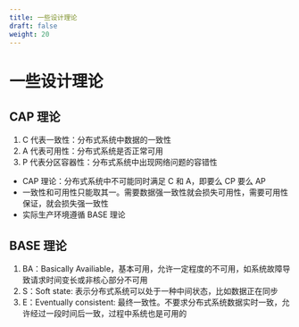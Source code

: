 ```yaml
---
title: 一些设计理论
draft: false
weight: 20
---
```


# 一些设计理论

## CAP 理论

1. C 代表一致性：分布式系统中数据的一致性
2. A 代表可用性：分布式系统是否正常可用
3. P 代表分区容器性：分布式系统中出现网络问题的容错性

- CAP 理论：分布式系统中不可能同时满足 C 和 A，即要么 CP 要么 AP
- 一致性和可用性只能取其一。需要数据强一致性就会损失可用性，需要可用性保证，就会损失强一致性
- 实际生产环境遵循 BASE 理论

## BASE 理论

1. BA：Basically Availiable，基本可用，允许一定程度的不可用，如系统故障导致请求时间变长或非核心部分不可用
2. S：Soft state: 表示分布式系统可以处于一种中间状态，比如数据正在同步
3. E：Eventually consistent: 最终一致性。不要求分布式系统数据实时一致，允许经过一段时间后一致，过程中系统也是可用的
